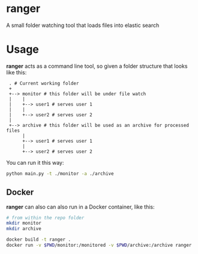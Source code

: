 # ranger
A small folder watching tool that loads files into elastic search

# Usage

**ranger** acts as a command line tool, so given a folder structure that looks like this:

```
 . # Current working folder
 +
 +--> monitor # this folder will be under file watch
 |    |
 |    +--> user1 # serves user 1
 |    |
 |    +--> user2 # serves user 2
 |
 +--> archive # this folder will be used as an archive for processed files
      |
      +--> user1 # serves user 1
      |
      +--> user2 # serves user 2
```

You can run it this way:

```sh
python main.py -t ./monitor -a ./archive
```

## Docker

**ranger** can also can also run in a Docker container, like this:

```sh
# from within the repo folder
mkdir monitor
mkdir archive

docker build -t ranger .
docker run -v $PWD/monitor:/monitored -v $PWD/archive:/archive ranger
```
